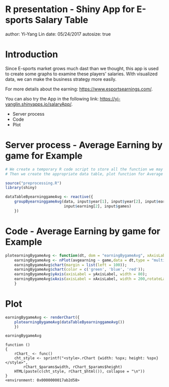 R presentation - Shiny App for E-sports Salary Table
========================================================
author: Yi-Yang Lin
date: 05/24/2017
autosize: true

Introduction
========================================================

Since E-sports market grows much dast than we thought, this app is used to create some graphs to examine these players' salaries. With visualized data, we can make the business strategy more easily.

For more details about the earning:
<https://www.esportsearnings.com/>.

You can also try the App in the following link:
<https://yi-yanglin.shinyapps.io/salaryApp/>.

- Server process
- Code
- Plot

Server process - Average Earning by game for Example
========================================================


```r
# We create a temporary R code script to store all the function we may need in the App.  
# Then we create the appropriate data table, plot function for Average Earning by game,  and then combine them together.

source("preprocessing.R")
library(shiny)

dataTableByearninggameAvg <- reactive({
    groupByearninggameAvg(data, input$year[1], input$year[2], input$earning[1],
                          input$earning[2], input$games)
    })
```

Code - Average Earning by game for Example
========================================================


```r
plotearningBygameAvg <- function(dt, dom = "earningBygameAvg", xAxisLabel = "games", yAxisLabel = "Number of earning") {
    earningBygameAvg <- nPlot(avgearning ~ game,data = dt,type = "multiBarChart",dom = dom, width = 650);
    earningBygameAvg$chart(margin = list(left = 100));
    earningBygameAvg$chart(color = c('green', 'blue', 'red'));
    earningBygameAvg$yAxis(axisLabel = yAxisLabel, width = 80);
    earningBygameAvg$xAxis(axisLabel = xAxisLabel, width = 200,rotateLabels = -20, height = 200);earningBygameAvg
    }
```

Plot
========================================================


```r
earningBygameAvg <- renderChart({
    plotearningBygameAvg(dataTableByearninggameAvg())
    })

earningBygameAvg 
```

```
function () 
{
    rChart_ <- func()
    cht_style <- sprintf("<style>.rChart {width: %spx; height: %spx} </style>", 
        rChart_$params$width, rChart_$params$height)
    HTML(paste(c(cht_style, rChart_$html()), collapse = "\n"))
}
<environment: 0x0000000017ab2d58>
```


